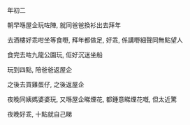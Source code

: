 年初二

朝早喺屋企玩咗陣, 就同爸爸換衫出去拜年

去酒樓好乖咁坐等食嘢, 拜年都做足, 好乖, 係講嘢細聲同無點望人

食完去咗九龍公園玩, 佢好沉迷坐船

玩到四點, 陪爸爸返屋企

之後去買雞蛋仔, 之後返屋企

夜晚同姨媽婆婆玩, 又喺屋企睇煙花, 都鍾意睇煙花嘅, 但太近驚

夜晚好乖, 十點就自己睇
